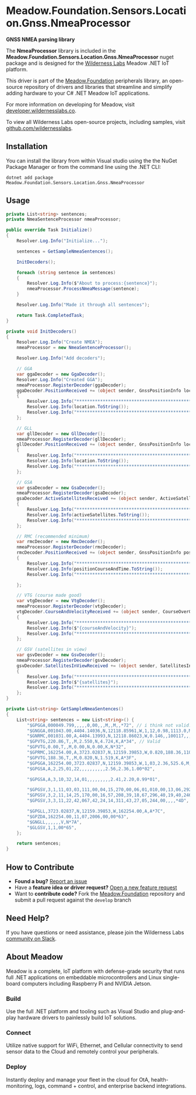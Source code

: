 # Meadow.Foundation.Sensors.Location.Gnss.NmeaProcessor

**GNSS NMEA parsing library**

The **NmeaProcessor** library is included in the **Meadow.Foundation.Sensors.Location.Gnss.NmeaProcessor** nuget package and is designed for the [Wilderness Labs](www.wildernesslabs.co) Meadow .NET IoT platform.

This driver is part of the [Meadow.Foundation](https://developer.wildernesslabs.co/Meadow/Meadow.Foundation/) peripherals library, an open-source repository of drivers and libraries that streamline and simplify adding hardware to your C# .NET Meadow IoT applications.

For more information on developing for Meadow, visit [developer.wildernesslabs.co](http://developer.wildernesslabs.co/).

To view all Wilderness Labs open-source projects, including samples, visit [github.com/wildernesslabs](https://github.com/wildernesslabs/).

## Installation

You can install the library from within Visual studio using the the NuGet Package Manager or from the command line using the .NET CLI:

`dotnet add package Meadow.Foundation.Sensors.Location.Gnss.NmeaProcessor`
## Usage

```csharp
private List<string> sentences;
private NmeaSentenceProcessor nmeaProcessor;

public override Task Initialize()
{
    Resolver.Log.Info("Initialize...");

    sentences = GetSampleNmeaSentences();

    InitDecoders();

    foreach (string sentence in sentences)
    {
        Resolver.Log.Info($"About to process:{sentence}");
        nmeaProcessor.ProcessNmeaMessage(sentence);
    }

    Resolver.Log.Info("Made it through all sentences");

    return Task.CompletedTask;
}

private void InitDecoders()
{
    Resolver.Log.Info("Create NMEA");
    nmeaProcessor = new NmeaSentenceProcessor();

    Resolver.Log.Info("Add decoders");

    // GGA
    var ggaDecoder = new GgaDecoder();
    Resolver.Log.Info("Created GGA");
    nmeaProcessor.RegisterDecoder(ggaDecoder);
    ggaDecoder.PositionReceived += (object sender, GnssPositionInfo location) =>
    {
        Resolver.Log.Info("*********************************************");
        Resolver.Log.Info(location.ToString());
        Resolver.Log.Info("*********************************************");
    };

    // GLL
    var gllDecoder = new GllDecoder();
    nmeaProcessor.RegisterDecoder(gllDecoder);
    gllDecoder.PositionReceived += (object sender, GnssPositionInfo location) =>
    {
        Resolver.Log.Info("*********************************************");
        Resolver.Log.Info(location.ToString());
        Resolver.Log.Info("*********************************************");
    };

    // GSA
    var gsaDecoder = new GsaDecoder();
    nmeaProcessor.RegisterDecoder(gsaDecoder);
    gsaDecoder.ActiveSatellitesReceived += (object sender, ActiveSatellites activeSatellites) =>
    {
        Resolver.Log.Info("*********************************************");
        Resolver.Log.Info(activeSatellites.ToString());
        Resolver.Log.Info("*********************************************");
    };

    // RMC (recommended minimum)
    var rmcDecoder = new RmcDecoder();
    nmeaProcessor.RegisterDecoder(rmcDecoder);
    rmcDecoder.PositionReceived += (object sender, GnssPositionInfo positionCourseAndTime) =>
    {
        Resolver.Log.Info("*********************************************");
        Resolver.Log.Info(positionCourseAndTime.ToString());
        Resolver.Log.Info("*********************************************");

    };

    // VTG (course made good)
    var vtgDecoder = new VtgDecoder();
    nmeaProcessor.RegisterDecoder(vtgDecoder);
    vtgDecoder.CourseAndVelocityReceived += (object sender, CourseOverGround courseAndVelocity) =>
    {
        Resolver.Log.Info("*********************************************");
        Resolver.Log.Info($"{courseAndVelocity}");
        Resolver.Log.Info("*********************************************");
    };

    // GSV (satellites in view)
    var gsvDecoder = new GsvDecoder();
    nmeaProcessor.RegisterDecoder(gsvDecoder);
    gsvDecoder.SatellitesInViewReceived += (object sender, SatellitesInView satellites) =>
    {
        Resolver.Log.Info("*********************************************");
        Resolver.Log.Info($"{satellites}");
        Resolver.Log.Info("*********************************************");
    };
}

private List<string> GetSampleNmeaSentences()
{
    List<string> sentences = new List<string>() {
        "$GPGGA,000049.799,,,,,0,00,,,M,,M,,*72", // i think not valid.
        "$GNGGA,001043.00,4404.14036,N,12118.85961,W,1,12,0.98,1113.0,M,-21.3,M,,*47", // valid
        "$GNRMC,001031.00,A,4404.13993,N,12118.86023,W,0.146,,100117,,,A*7B", // valid
        "$GPVTG,220.86,T,,M,2.550,N,4.724,K,A*34", // Valid
        "$GPVTG,0.00,T,,M,0.00,N,0.00,K,N*32",
        "$GPRMC,162254.00,A,3723.02837,N,12159.39853,W,0.820,188.36,110706,,,A*74",
        "$GPVTG,188.36,T,,M,0.820,N,1.519,K,A*3F",
        "$GPGGA,162254.00,3723.02837,N,12159.39853,W,1,03,2.36,525.6,M,-25.6,M,,*65",
        "$GPGSA,A,2,25,01,22,,,,,,,,,,2.56,2.36,1.00*02",

        "$GPGSA,A,3,10,32,14,01,,,,,,,,,2.41,2.20,0.99*01",

        "$GPGSV,3,1,11,03,03,111,00,04,15,270,00,06,01,010,00,13,06,292,00*74",
        "$GPGSV,3,2,11,14,25,170,00,16,57,208,39,18,67,296,40,19,40,246,00*74",
        "$GPGSV,3,3,11,22,42,067,42,24,14,311,43,27,05,244,00,,,,*4D",

        "$GPGLL,3723.02837,N,12159.39853,W,162254.00,A,A*7C",
        "$GPZDA,162254.00,11,07,2006,00,00*63",
        "$GNGLL,,,,,,V,N*7A",
        "$GLGSV,1,1,00*65",
    };

    return sentences;
}

```
## How to Contribute

- **Found a bug?** [Report an issue](https://github.com/WildernessLabs/Meadow_Issues/issues)
- Have a **feature idea or driver request?** [Open a new feature request](https://github.com/WildernessLabs/Meadow_Issues/issues)
- Want to **contribute code?** Fork the [Meadow.Foundation](https://github.com/WildernessLabs/Meadow.Foundation) repository and submit a pull request against the `develop` branch


## Need Help?

If you have questions or need assistance, please join the Wilderness Labs [community on Slack](http://slackinvite.wildernesslabs.co/).
## About Meadow

Meadow is a complete, IoT platform with defense-grade security that runs full .NET applications on embeddable microcontrollers and Linux single-board computers including Raspberry Pi and NVIDIA Jetson.

### Build

Use the full .NET platform and tooling such as Visual Studio and plug-and-play hardware drivers to painlessly build IoT solutions.

### Connect

Utilize native support for WiFi, Ethernet, and Cellular connectivity to send sensor data to the Cloud and remotely control your peripherals.

### Deploy

Instantly deploy and manage your fleet in the cloud for OtA, health-monitoring, logs, command + control, and enterprise backend integrations.


